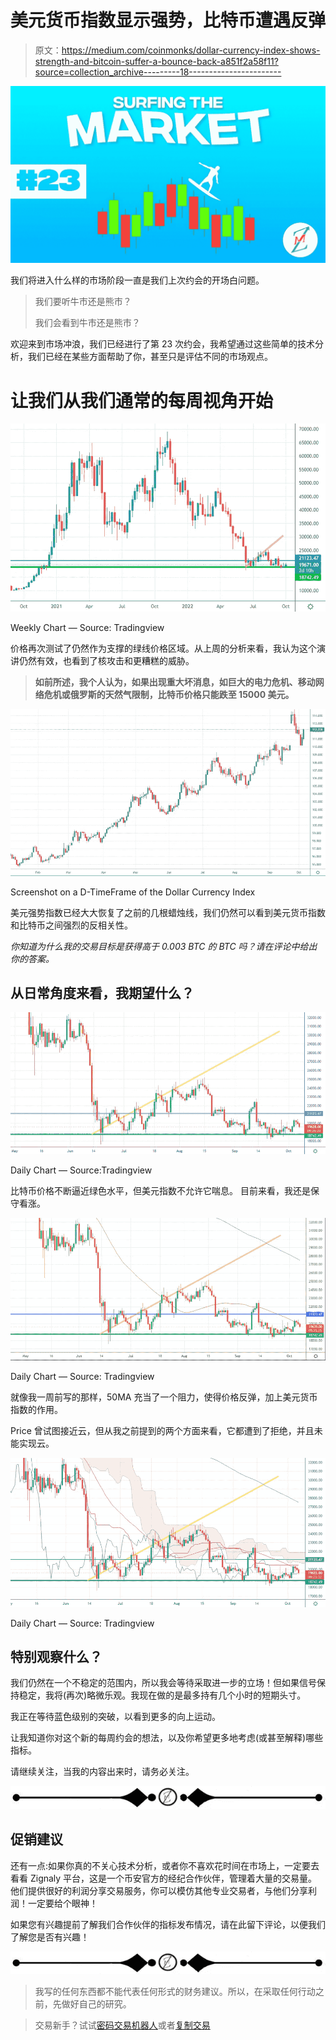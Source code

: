 # 美元货币指数显示强势，比特币遭遇反弹

> 原文：<https://medium.com/coinmonks/dollar-currency-index-shows-strength-and-bitcoin-suffer-a-bounce-back-a851f2a58f11?source=collection_archive---------18----------------------->

![](img/92891e1c236421275e1096758e986ffb.png)

我们将进入什么样的市场阶段一直是我们上次约会的开场白问题。

> 我们要听牛市还是熊市？
> 
> 我们会看到牛市还是熊市？

欢迎来到市场冲浪，我们已经进行了第 23 次约会，我希望通过这些简单的技术分析，我们已经在某些方面帮助了你，甚至只是评估不同的市场观点。

# 让我们从我们通常的每周视角开始

![](img/825fd09499fe1390dfdd38eb09b60b7a.png)

Weekly Chart — Source: Tradingview

价格再次测试了仍然作为支撑的绿线价格区域。从上周的分析来看，我认为这个演讲仍然有效，也看到了核攻击和更糟糕的威胁。

> **如前所述，我个人认为，如果出现重大坏消息，如巨大的电力危机、移动网络危机或俄罗斯的天然气限制，比特币价格只能跌至 15000 美元。**

![](img/6685ae0a616a50bea9aa171009f0c99f.png)

Screenshot on a D-TimeFrame of the Dollar Currency Index

美元强势指数已经大大恢复了之前的几根蜡烛线，我们仍然可以看到美元货币指数和比特币之间强烈的反相关性。

*你知道为什么我的交易目标是获得高于 0.003 BTC 的 BTC 吗？请在评论中给出你的答案。*

## **从日常角度来看，我期望什么？**

![](img/6f8f92c93df51f15881d707557b09fbf.png)

Daily Chart — Source:Tradingview

比特币价格不断逼近绿色水平，但美元指数不允许它喘息。
目前来看，我还是保守看涨。

![](img/56b52a15c9644bd94ae9b2fc5d36208f.png)

Daily Chart — Source: Tradingview

就像我一周前写的那样，50MA 充当了一个阻力，使得价格反弹，加上美元货币指数的作用。

Price 曾试图接近云，但从我之前提到的两个方面来看，它都遭到了拒绝，并且未能实现云。

![](img/957f80c454f67c00426ec840b2d3550a.png)

Daily Chart — Source: Tradingview

## **特别观察什么？**

我们仍然在一个不稳定的范围内，所以我会等待采取进一步的立场！但如果信号保持稳定，我将(再次)略微乐观。我现在做的是最多持有几个小时的短期头寸。

我正在等待蓝色级别的突破，以看到更多的向上运动。

让我知道你对这个新的每周约会的想法，以及你希望更多地考虑(或甚至解释)哪些指标。

请继续关注，当我的内容出来时，请务必关注。

![](img/2931fc6458dbda66192428929f8a301f.png)

## 促销建议

还有一点:如果你真的不关心技术分析，或者你不喜欢花时间在市场上，一定要去看看 Zignaly 平台，这是一个币安官方的经纪合作伙伴，管理着大量的交易量。他们提供很好的利润分享交易服务，你可以模仿其他专业交易者，与他们分享利润！一定要给个眼神！

如果您有兴趣提前了解我们合作伙伴的指标发布情况，请在此留下评论，以便我们了解您是否有兴趣！

![](img/2931fc6458dbda66192428929f8a301f.png)

> 我写的任何东西都不能代表任何形式的财务建议。所以，在采取任何行动之前，先做好自己的研究。

> 交易新手？试试[密码交易机器人](/coinmonks/crypto-trading-bot-c2ffce8acb2a)或者[复制交易](/coinmonks/top-10-crypto-copy-trading-platforms-for-beginners-d0c37c7d698c)